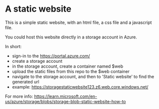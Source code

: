 # A static website

This is a simple static website, with an html file, a css file and a javascript file. 

You could host this website directly in a storage account in Azure. 

In short:
 - sign-in to the https://portal.azure.com/
 - create a storage account
 - in the storage account, create a container named $web
 - upload the static files from this repo to the $web container
 - navigate to the storage account, and then to 'Static website' to find the generated url
 - example: https://storagestaticwebsite123.z6.web.core.windows.net/

For more info: https://learn.microsoft.com/en-us/azure/storage/blobs/storage-blob-static-website-how-to

